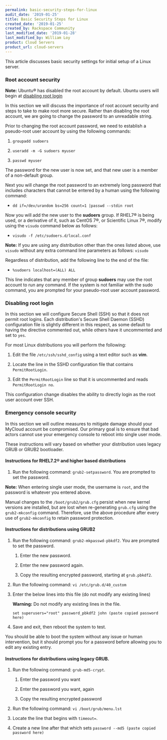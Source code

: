 ```yaml
---
permalink: basic-security-steps-for-linux
audit_date: '2019-01-25'
title: Basic Security Steps for Linux
created_date: '2019-01-25'
created_by: Rackspace Community
last_modified_date: '2019-01-28'
last_modified_by: William Loy
product: Cloud Servers
product_url: cloud-servers
---
```


This article discusses basic security settings for initial setup of a Linux server.


### Root account security

**Note:** Ubuntu&reg; has disabled the root account by default. Ubuntu users will begin at [disabling root login](#disabling-root-login)

In this section we will discuss the importance of root account security and steps to take to make root more secure.
Rather than disabling the root account, we are going to change the password to an unreadable string.

Prior to changing the root account password, we need to establish a pseudo-root user account by using the following commands:

1. ```groupadd sudoers```

2. ```useradd -m -G sudoers myuser```

3. ```passwd myuser```

The password for the new user is now set, and that new user is a member of a non-default group.

Next you will change the root password to an extremely long password that includes characters that cannot be entered by a human using the following command:

- ```dd if=/dev/urandom bs=256 count=1 |passwd --stdin root```

Now you will add the new user to the **sudoers** group. If RHEL7&reg; is being used, or a derivative of it, such as CentOS 7&reg;, or Scientific Linux 7&reg;, modify using the ```visudo``` command below as follows:

- ```visudo -f /etc/sudoers.d/local.conf```

**Note:** If you are using any distribution other than the ones listed above, use ```visudo``` without any extra command line parameters as follows: ```visudo```

Regardless of distribution, add the following line to the end of the file:

- ```%sudoers localhost=(ALL) ALL```

This line indicates that any member of group **sudoers** may use the root account to run any command. If the system is not familiar with the sudo command, you are prompted for your pseudo-root user account password.

### Disabling root login

In this section we will configure Secure Shell (SSH) so that it does not permit root logins. Each distribution's Secure Shell Daemon (SSHD) configuration file is slightly different in this respect, as some default to having the directive commented out, while others have it uncommented and set to ```yes```.

For most Linux distributions you will perform the following:

1. Edit the file ```/etc/ssh/sshd_config``` using a text editor such as **vim**.

2. Locate the line in the SSHD configuration file that contains ```PermitRootLogin```.

3. Edit the ```PermitRootLogin``` line so that it is uncommented and reads ```PermitRootLogin no```.

This configuration change disables the ability to directly login as the root user account over SSH.

### Emergency console security

In this section we will outline measures to mitigate damage should your MyCloud account be compromised. Our primary goal is to ensure that bad actors cannot use your emergency console to reboot into single user mode.

These instructions will vary based on whether your distribution uses legacy GRUB or GRUB2 bootloader.

#### Instructions for RHEL7.2&reg; and higher based distributions

1. Run the following command:  ```grub2-setpassword```. You are prompted to set the password.

**Note:** When entering single user mode, the username is ```root```, and the password is whatever you entered above.

Manual changes to the ```/boot/grub2/grub.cfg``` persist when new kernel versions are installed, but are lost when re-generating ```grub.cfg``` using the ```grub2-mkconfig``` command. Therefore, use the above procedure after every use of ```grub2-mkconfig``` to retain password protection.

#### Instructions for distributions using GRUB2

1. Run the following command: ```grub2-mkpasswd-pbkdf2```. You are prompted to set the password.

    1. Enter the new password.

    2. Enter the new password again.

    3. Copy the resulting encrypted password, starting at ```grub.pbkdf2```.

2. Run the following command: ```vi /etc/grub.d/40_custom```

3. Enter the below lines into this file (do not modify any existing lines)

    **Warning:** Do not modify any existing lines in the file.

      `set superusers="root"
       password_pbkdf2 john (paste copied password here)`

4. Save and exit, then reboot the system to test.

You should be able to boot the system without any issue or human intervention, but it should prompt you for a password before allowing you to edit any existing entry.

#### Instructions for distributions using legacy GRUB.

1. Run the following command: ```grub-md5-crypt```.

    1. Enter the password you want

    2. Enter the password you want, again

    3. Copy the resulting encrypted password

2. Run the following command: ```vi /boot/grub/menu.lst```

3. Locate the line that begins with ```timeout=```.

4. Create a new line after that which sets ```password --md5 (paste copied password here)```




